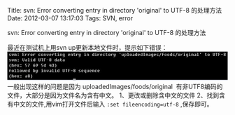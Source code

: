 Title: svn: Error converting entry in directory 'original' to UTF-8 的处理方法
Date: 2012-03-07 13:17:03
Tags: SVN, error


svn: Error converting entry in directory 'original' to UTF-8 的处理方法

最近在测试机上用svn up更新本地文件时，提示如下错误：
![svn_update_err](/static/uploads/2012/03/svn_update_err.jpg)
一般出现这样的问题是因为 uploadedImages/foods/original  有非UTF8编码的文件，大部分是因为文件名为含有中文。
1、更改或删除含中文的文件
2、找到含有中文的文件,用vim打开文件后输入  `:set fileencoding=utf-8` ,保存即可。
